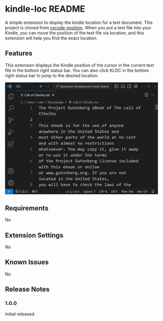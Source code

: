 # kindle-loc README

A simple extension to display the kindle location for a text document. This project is cloned from [vscode-position](https://github.com/joerohde/vscode-position). 
When you put a text file into your Kindle, you can move the position of the text file via location, and this extension will help you find the exact location.

## Features

This extension displays the Kindle position of the cursor in the current text file in the bottom right status bar.
You can also click KLOC in the bottom right status bar to jump to the desired location.

![animation](assets/kindle-loc.gif)

## Requirements

No

## Extension Settings

No

## Known Issues

No

## Release Notes

### 1.0.0

Initial released.

